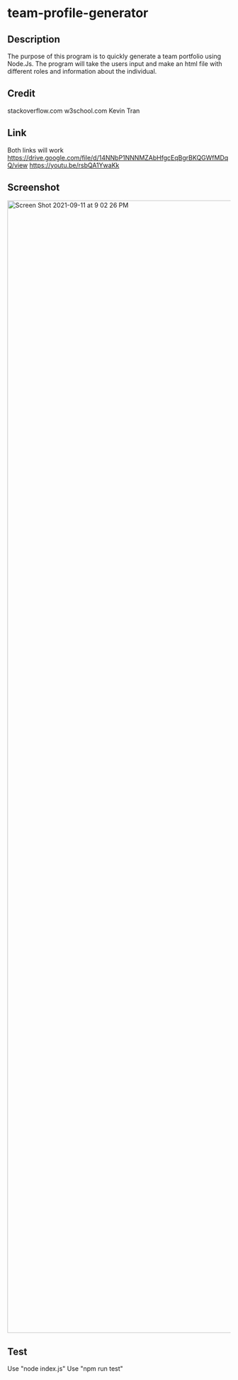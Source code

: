 # team-profile-generator

## Description 
The purpose of this program is to quickly generate a team portfolio using Node.Js. The program will take the users input and make an html file with different roles and information about the individual.

## Credit 
stackoverflow.com
w3school.com
Kevin Tran 

## Link
Both links will work
https://drive.google.com/file/d/14NNbP1NNNMZAbHfgcEqBgrBKQGWfMDqQ/view
https://youtu.be/rsbQA1YwaKk
## Screenshot 
<img width="2555" alt="Screen Shot 2021-09-11 at 9 02 26 PM" src="https://user-images.githubusercontent.com/87213793/132971721-5b5b1833-ee32-49e6-a71a-2438bd6c9e9b.png">

## Test 
Use "node index.js"
Use "npm run test"
